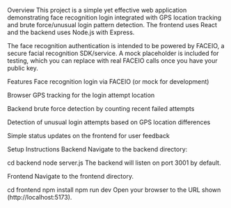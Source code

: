 Overview
This project is a simple yet effective web application demonstrating face recognition login integrated with GPS location tracking and brute force/unusual login pattern detection. The frontend uses React and the backend uses Node.js with Express.

The face recognition authentication is intended to be powered by FACEIO, a secure facial recognition SDK/service. A mock placeholder is included for testing, which you can replace with real FACEIO calls once you have your public key.

Features
Face recognition login via FACEIO (or mock for development)

Browser GPS tracking for the login attempt location

Backend brute force detection by counting recent failed attempts

Detection of unusual login attempts based on GPS location differences

Simple status updates on the frontend for user feedback

Setup Instructions
Backend
Navigate to the backend directory:

cd backend
node server.js
The backend will listen on port 3001 by default.

Frontend
Navigate to the frontend directory.

cd frontend
npm install
npm run dev
Open your browser to the URL shown (http://localhost:5173).
